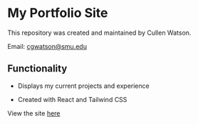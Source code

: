 # My Portfolio Site 

This repository was created and maintained by Cullen Watson.

Email: cgwatson@smu.edu

## Functionality

* Displays my current projects and experience

* Created with React and Tailwind CSS

View the site [here](https://cullenwatson.com)
